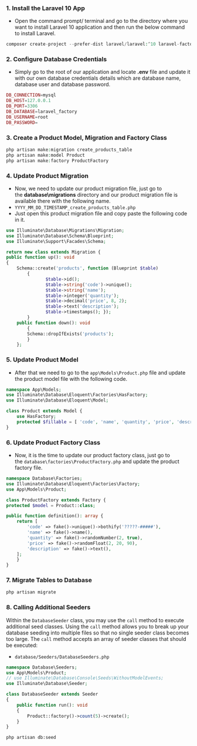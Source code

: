 ### 1. Install the Laravel 10 App
* Open the command prompt/ terminal and go to the directory where you want to install Laravel 10 application and then run the below command to install Laravel.

```php
composer create-project --prefer-dist laravel/laravel:^10 laravel-factory
```

### 2. Configure Database Credentials
* Simply go to the root of our application and locate **.env** file and update it with our own database credentials details which are database name, database user and database password.

```php
DB_CONNECTION=mysql
DB_HOST=127.0.0.1 
DB_PORT=3306 
DB_DATABASE=laravel_factory 
DB_USERNAME=root
DB_PASSWORD=
```

### 3. Create a Product Model, Migration and Factory Class

```php
php artisan make:migration create_products_table
php artisan make:model Product
php artisan make:factory ProductFactory
```

### 4. Update Product Migration
* Now, we need to update our product migration file, just go to the **database\migrations** directory and our product migration file is available there with the following name.
* ``YYYY_MM_DD_TIMESTAMP_create_products_table.php``
* Just open this product migration file and copy paste the following code in it.

```php
use Illuminate\Database\Migrations\Migration; 
use Illuminate\Database\Schema\Blueprint; 
use Illuminate\Support\Facades\Schema; 

return new class extends Migration {
public function up(): void 
{ 
	Schema::create('products', function (Blueprint $table) 
		{ 
			   $table->id(); 
			   $table->string('code')->unique();
			   $table->string('name'); 
			   $table->integer('quantity'); 
			   $table->decimal('price', 8, 2); 
			   $table->text('description'); 
			   $table->timestamps(); });
		} 
	public function down(): void 
		{ 
		Schema::dropIfExists('products'); 
		} 
	};
```

### 5. Update Product Model
* After that we need to go to the `app\Models\Product.php` file and update the product model file with the following code.

```php
namespace App\Models; 
use Illuminate\Database\Eloquent\Factories\HasFactory; 
use Illuminate\Database\Eloquent\Model; 

class Product extends Model { 
	use HasFactory; 
	protected $fillable = [ 'code', 'name', 'quantity', 'price', 'description', ]; 
}
```
### 6. Update Product Factory Class
* Now, it is the time to update our product factory class, just go to the `database\factories\ProductFactory.php` and update the product factory file.

```php
namespace Database\Factories; 
use Illuminate\Database\Eloquent\Factories\Factory; 
use App\Models\Product; 

class ProductFactory extends Factory {
protected $model = Product::class; 

public function definition(): array { 
	return [ 
		'code' => fake()->unique()->bothify('?????-#####'),
		'name' => fake()->name(), 
		'quantity' => fake()->randomNumber(2, true), 
		'price' => fake()->randomFloat(2, 20, 90), 
		'description' => fake()->text(), 
	];
	} 
}
```

### 7. Migrate Tables to Database

```php
php artisan migrate
```

### 8. Calling Additional Seeders
Within the `DatabaseSeeder` class, you may use the `call` method to execute additional seed classes. Using the `call` method allows you to break up your database seeding into multiple files so that no single seeder class becomes too large. The `call` method accepts an array of seeder classes that should be executed:

* `database/Seeders/DatabaseSeeders.php`
```php
namespace Database\Seeders;
use App\Models\Product;
// use Illuminate\Database\Console\Seeds\WithoutModelEvents;
use Illuminate\Database\Seeder;

class DatabaseSeeder extends Seeder
{
    public function run(): void
    {
        Product::factory()->count(5)->create();
    }
}
```

```
php artisan db:seed
```